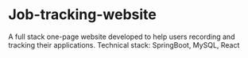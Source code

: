 # Job-tracking-website
A full stack one-page website developed to help users recording and tracking their applications.
Technical stack: SpringBoot, MySQL, React
